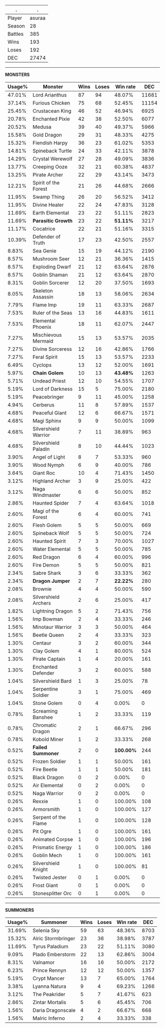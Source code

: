 .|.
|-|-
Player|asuraa
Season|28
Battles|385
Wins|193
Loses|192
DEC|27474

---
**MONSTERS**

Usage%|Monster|Wins|Loses|Win rate|DEC|
-|-|-|-|-|-|
47.01%|Lord Arianthus|87|94|48.07%|11681|
37.14%|Furious Chicken|75|68|52.45%|11154|
25.45%|Crustacean King|46|52|46.94%|6925|
20.78%|Enchanted Pixie|42|38|52.50%|6077|
20.52%|Medusa|39|40|49.37%|5966|
15.58%|Gold Dragon|29|31|48.33%|4275|
15.32%|Fiendish Harpy|36|23|61.02%|5353|
14.81%|Spineback Turtle|24|33|42.11%|3878|
14.29%|Crystal Werewolf|27|28|49.09%|3836|
13.77%|Creeping Ooze|32|21|60.38%|4837|
13.25%|Pirate Archer|22|29|43.14%|3473|
12.21%|Spirit of the Forest|21|26|44.68%|2666|
11.95%|Swamp Thing|26|20|56.52%|3412|
11.95%|Divine Healer|22|24|47.83%|3128|
11.69%|Earth Elemental|23|22|51.11%|2823|
11.69%|**Parasitic Growth**|23|22|**51.11%**|3217|
11.17%|Cocatrice|22|21|51.16%|3315|
10.39%|Defender of Truth|17|23|42.50%|2557|
8.83%|Sea Genie|15|19|44.12%|2190|
8.57%|Mushroom Seer|12|21|36.36%|1415|
8.57%|Exploding Dwarf|21|12|63.64%|2876|
8.57%|Goblin Shaman|21|12|63.64%|2870|
8.31%|Goblin Sorcerer|12|20|37.50%|1693|
8.05%|Skeleton Assassin|18|13|58.06%|2634|
7.79%|Flame Imp|19|11|63.33%|2687|
7.53%|Ruler of the Seas|13|16|44.83%|1611|
7.53%|Elemental Phoenix|18|11|62.07%|2447|
7.27%|Mischievous Mermaid|15|13|53.57%|2035|
7.27%|Divine Sorceress|12|16|42.86%|1766|
7.27%|Feral Spirit|15|13|53.57%|2233|
6.49%|Cyclops|13|12|52.00%|1691|
5.97%|**Chain Golem**|10|13|**43.48%**|1263|
5.71%|Undead Priest|12|10|54.55%|1707|
5.19%|Lord of Darkness|15|5|75.00%|2180|
5.19%|Peacebringer|9|11|45.00%|1258|
4.94%|Cerberus|11|8|57.89%|1537|
4.68%|Peaceful Giant|12|6|66.67%|1571|
4.68%|Magi Sphinx|9|9|50.00%|1099|
4.68%|Silvershield Warrior|7|11|38.89%|963|
4.68%|Silvershield Paladin|8|10|44.44%|1023|
3.90%|Angel of Light|8|7|53.33%|960|
3.90%|Wood Nymph|6|9|40.00%|786|
3.64%|Giant Roc|10|4|71.43%|1450|
3.12%|Highland Archer|3|9|25.00%|422|
3.12%|Naga Windmaster|6|6|50.00%|852|
2.86%|Haunted Spider|7|4|63.64%|1018|
2.60%|Magi of the Forest|6|4|60.00%|741|
2.60%|Flesh Golem|5|5|50.00%|669|
2.60%|Spineback Wolf|5|5|50.00%|724|
2.60%|Haunted Spirit|7|3|70.00%|1027|
2.60%|Water Elemental|5|5|50.00%|785|
2.60%|Red Dragon|6|4|60.00%|996|
2.60%|Fire Demon|5|5|50.00%|821|
2.34%|Sabre Shark|3|6|33.33%|362|
2.34%|**Dragon Jumper**|2|7|**22.22%**|280|
2.08%|Brownie|4|4|50.00%|590|
2.08%|Silvershield Archers|2|6|25.00%|417|
1.82%|Lightning Dragon|5|2|71.43%|756|
1.56%|Imp Bowman|2|4|33.33%|246|
1.56%|Minotaur Warrior|3|3|50.00%|464|
1.56%|Beetle Queen|2|4|33.33%|323|
1.30%|Centaur|3|2|60.00%|344|
1.30%|Clay Golem|4|1|80.00%|524|
1.30%|Pirate Captain|1|4|20.00%|161|
1.30%|Enchanted Defender|3|2|60.00%|588|
1.04%|Silvershield Bard|1|3|25.00%|78|
1.04%|Serpentine Soldier|3|1|75.00%|469|
1.04%|Stone Golem|0|4|0.00%|0|
0.78%|Screaming Banshee|1|2|33.33%|119|
0.78%|Chromatic Dragon|2|1|66.67%|296|
0.78%|Kobold Miner|1|2|33.33%|268|
0.52%|**Failed Summoner**|2|0|**100.00%**|244|
0.52%|Frozen Soldier|1|1|50.00%|161|
0.52%|Fire Beetle|1|1|50.00%|181|
0.52%|Black Dragon|0|2|0.00%|0|
0.52%|Air Elemental|0|2|0.00%|0|
0.52%|Naga Warrior|0|2|0.00%|0|
0.26%|Rexxie|1|0|100.00%|108|
0.26%|Armorsmith|1|0|100.00%|127|
0.26%|Serpent of the Flame|1|0|100.00%|128|
0.26%|Pit Ogre|1|0|100.00%|161|
0.26%|Animated Corpse|1|0|100.00%|196|
0.26%|Prismatic Energy|1|0|100.00%|186|
0.26%|Goblin Mech|1|0|100.00%|161|
0.26%|Silvershield Knight|1|0|100.00%|81|
0.26%|Twisted Jester|0|1|0.00%|0|
0.26%|Frost Giant|0|1|0.00%|0|
0.26%|Stonesplitter Orc|0|1|0.00%|0|

---
**SUMMONERS**

Usage%|Summoner|Wins|Loses|Win rate|DEC|
-|-|-|-|-|-|
31.69%|Selenia Sky|59|63|48.36%|8703|
15.32%|Alric Stormbringer|23|36|38.98%|3787|
11.69%|Tyrus Paladium|23|22|51.11%|3080|
9.09%|Plado Emberstorm|22|13|62.86%|3004|
8.31%|Valnamor|16|16|50.00%|2172|
6.23%|Prince Rennyn|12|12|50.00%|1357|
5.19%|Crypt Mancer|13|7|65.00%|1764|
3.38%|Lyanna Natura|9|4|69.23%|1266|
3.12%|The Peakrider|5|7|41.67%|623|
2.86%|Zintar Mortalis|5|6|45.45%|706|
1.56%|Daria Dragonscale|4|2|66.67%|668|
1.56%|Malric Inferno|2|4|33.33%|338|
